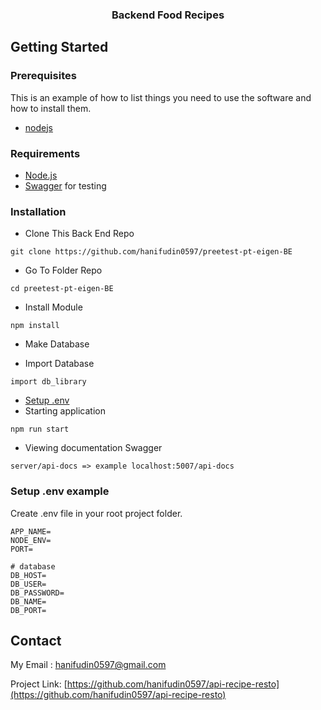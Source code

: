 <h3 align="center">Backend Food Recipes</h3>

<!-- GETTING STARTED -->
## Getting Started

### Prerequisites

This is an example of how to list things you need to use the software and how to install them.

* [nodejs](https://nodejs.org/en/download/)

### Requirements
* [Node.js](https://nodejs.org/en/)
* [Swagger](https://swagger.io/) for testing

### Installation

- Clone This Back End Repo
```
git clone https://github.com/hanifudin0597/preetest-pt-eigen-BE
```
- Go To Folder Repo
```
cd preetest-pt-eigen-BE
```
- Install Module
```
npm install
```
- Make Database

- Import Database
```
import db_library
```
- <a href="#setup-env-example">Setup .env</a>
- Starting application
```
npm run start
```

- Viewing documentation Swagger
```
server/api-docs => example localhost:5007/api-docs
```

### Setup .env example

Create .env file in your root project folder.

```env
APP_NAME=
NODE_ENV=
PORT=

# database
DB_HOST=
DB_USER=
DB_PASSWORD=
DB_NAME=
DB_PORT=
```

<!-- CONTACT -->
## Contact

My Email : hanifudin0597@gmail.com

Project Link: [https://github.com/hanifudin0597/api-recipe-resto](https://github.com/hanifudin0597/api-recipe-resto)





